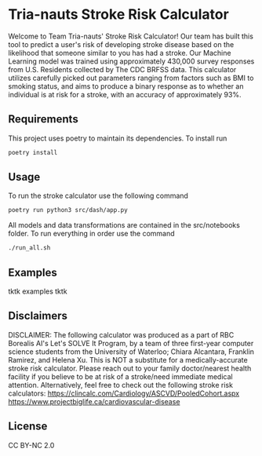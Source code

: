 # Tria-nauts Stroke Risk Calculator

Welcome to Team Tria-nauts' Stroke Risk Calculator! Our team has built this tool to predict a user's risk of developing stroke disease based on the likelihood that someone similar to you has had a stroke. Our Machine Learning model was trained using approximately 430,000 survey responses from U.S. Residents collected by The CDC BRFSS data. This calculator utilizes carefully picked out parameters ranging from factors such as BMI to smoking status, and aims to produce a binary response as to whether an individual is at risk for a stroke, with an accuracy of approximately 93%. 

## Requirements

This project uses poetry to maintain its dependencies. To install run

```bash
poetry install

```

## Usage

To run the stroke calculator use the following command

```bash
poetry run python3 src/dash/app.py
```

All models and data transformations are contained in the src/notebooks folder. To run everything in order use the command

```bash
./run_all.sh
```

## Examples

tktk examples tktk

## Disclaimers

DISCLAIMER: The following calculator was produced as a part of RBC Borealis AI's Let's SOLVE It Program, by a team of three first-year computer science students from the University of Waterloo; Chiara Alcantara, Franklin Ramirez, and Helena Xu. This is NOT a substitute for a medically-accurate stroke risk calculator. Please reach out to your family doctor/nearest health facility if you believe to be at risk of a stroke/need immediate medical attention. Alternatively, feel free to check out the following stroke risk calculators: https://clincalc.com/Cardiology/ASCVD/PooledCohort.aspx
https://www.projectbiglife.ca/cardiovascular-disease

## License

CC BY-NC 2.0
